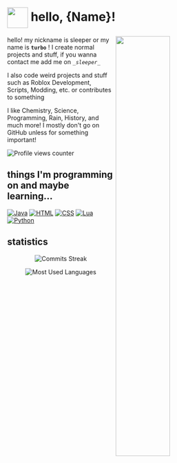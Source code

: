 # <img width="48" height="48" align="center" src="https://cdn.discordapp.com/attachments/1068208776945078383/1141731164336427141/1f4a4.png"> hello, {Name}!

<img width="50%" align="right" src="https://github-readme-stats.vercel.app/api?username=turbosleep&bg_color=30,331378,090c4a&title_color=a074fc&text_color=aaa&show_icons=true&cache_seconds=14400&include_all_commits=true&show=reviews,discussions_started,discussions_answered">

hello! my nickname is sleeper or my name is **`turbo`** ! I create normal projects and stuff, if you wanna contact me add me on *`_sleeper_`*

I also code weird projects and stuff such as Roblox Development, Scripts, Modding, etc. or contributes to something

I like Chemistry, Science, Programming, Rain, History, and much more! I mostly don't go on GitHub unless for something important!

![Profile views counter](https://komarev.com/ghpvc/?username=turbosleep&color=blueviolet&style=flat-square)

## things I'm programming on and maybe learning...

[![Java](https://img.shields.io/badge/java-%23ED8B00.svg?style=for-the-badge&logo=javascript&logoColor=white)](https://www.java.com/)
[![HTML](https://img.shields.io/badge/-html-E34F26?&style=for-the-badge&logo=html5&logoColor=white)](https://html.spec.whatwg.org/)
[![CSS](https://img.shields.io/badge/-CSS-1572B6?&style=for-the-badge&logo=css3&logoColor=white)](https://www.w3.org/TR/CSS/#css)
[![Lua](https://img.shields.io/badge/lua-%2300599C.svg?style=for-the-badge&logo=lua&logoColor=white)](https://www.lua.org/)
[![Python](https://img.shields.io/badge/python-3670A0?style=for-the-badge&logo=python&logoColor=ffdd54)](https://www.python.org/)

## statistics

<div align="center">

![Commits Streak](https://github-readme-streak-stats.herokuapp.com/?user=turbosleep&theme=dark)

![Most Used Languages](https://github-readme-stats.vercel.app/api/top-langs/?username=turbosleep&cache_seconds=14400&theme=nightowl&layout=compact)

</div>
